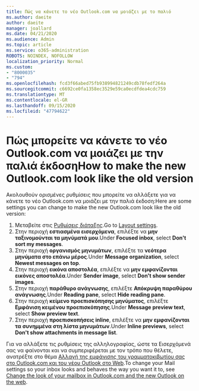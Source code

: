 ```yaml
---
title: Πώς να κάνετε το νέο Outlook.com να μοιάζει με το παλιό
ms.author: daeite
author: daeite
manager: joallard
ms.date: 04/21/2020
ms.audience: Admin
ms.topic: article
ms.service: o365-administration
ROBOTS: NOINDEX, NOFOLLOW
localization_priority: Normal
ms.custom:
- "8000035"
- "794"
ms.openlocfilehash: fcd3f66abed75fb938994821249cdb78fedf264a
ms.sourcegitcommit: c6692ce0fa1358ec3529e59ca0ecdfdea4cdc759
ms.translationtype: MT
ms.contentlocale: el-GR
ms.lasthandoff: 09/15/2020
ms.locfileid: "47794622"
---
```

# <a name="how-to-make-the-new-outlookcom-look-like-the-old-version"></a><span data-ttu-id="892ef-102">Πώς μπορείτε να κάνετε το νέο Outlook.com να μοιάζει με την παλιά έκδοση</span><span class="sxs-lookup"><span data-stu-id="892ef-102">How to make the new Outlook.com look like the old version</span></span>

<span data-ttu-id="892ef-103">Ακολουθούν ορισμένες ρυθμίσεις που μπορείτε να αλλάξετε για να κάνετε το νέο Outlook.com να μοιάζει με την παλιά έκδοση:</span><span class="sxs-lookup"><span data-stu-id="892ef-103">Here are some settings you can change to make the new Outlook.com look like the old version:</span></span>

1. <span data-ttu-id="892ef-104">Μεταβείτε στις [Ρυθμίσεις διάταξης](https://outlook.live.com/mail/options/mail/layout).</span><span class="sxs-lookup"><span data-stu-id="892ef-104">Go to [Layout settings](https://outlook.live.com/mail/options/mail/layout).</span></span>
1. <span data-ttu-id="892ef-105">Στην περιοχή **εστιασμένα εισερχόμενα**, επιλέξτε να **μην ταξινομούνται τα μηνύματά μου**.</span><span class="sxs-lookup"><span data-stu-id="892ef-105">Under **Focused inbox**, select **Don't sort my messages**.</span></span>
1. <span data-ttu-id="892ef-106">Στην περιοχή **οργανισμός μηνυμάτων**, επιλέξτε τα **νεότερα μηνύματα στο επάνω μέρος**.</span><span class="sxs-lookup"><span data-stu-id="892ef-106">Under **Message organization**, select **Newest messages on top**.</span></span>
1. <span data-ttu-id="892ef-107">Στην περιοχή **εικόνα αποστολέα**, επιλέξτε να **μην εμφανίζονται εικόνες αποστολέα**.</span><span class="sxs-lookup"><span data-stu-id="892ef-107">Under **Sender image**, select **Don't show sender images**.</span></span>
1. <span data-ttu-id="892ef-108">Στην περιοχή **παράθυρο ανάγνωσης**, επιλέξτε **Απόκρυψη παραθύρου ανάγνωσης**.</span><span class="sxs-lookup"><span data-stu-id="892ef-108">Under **Reading pane**, select **Hide reading pane**.</span></span>
1. <span data-ttu-id="892ef-109">Στην περιοχή **κείμενο προεπισκόπησης μηνύματος**, επιλέξτε **Εμφάνιση κειμένου προεπισκόπησης**.</span><span class="sxs-lookup"><span data-stu-id="892ef-109">Under **Message preview text**, select **Show preview text**.</span></span>
1. <span data-ttu-id="892ef-110">Στην περιοχή **προεπισκοπήσεις inline**, επιλέξτε να **μην εμφανίζονται τα συνημμένα στη λίστα μηνυμάτων**.</span><span class="sxs-lookup"><span data-stu-id="892ef-110">Under **Inline previews**, select **Don't show attachments in message list**.</span></span>

<span data-ttu-id="892ef-111">Για να αλλάξετε τις ρυθμίσεις της αλληλογραφίας, ώστε τα Εισερχόμενά σας να φαίνονται και να συμπεριφέρεται με τον τρόπο που θέλετε, ανατρέξτε στο θέμα [Αλλαγή της εμφάνισης του γραμματοκιβωτίου σας στο Outlook.com και του νέου Outlook στο Web](https://support.office.com/article/b41c2ecb-f23c-42b3-b7f8-659646d5e58c?wt.mc_id=Office_Outlook_com_Alchemy).</span><span class="sxs-lookup"><span data-stu-id="892ef-111">To change your Mail settings so your inbox looks and behaves the way you want it to, see [Change the look of your mailbox in Outlook.com and the new Outlook on the web](https://support.office.com/article/b41c2ecb-f23c-42b3-b7f8-659646d5e58c?wt.mc_id=Office_Outlook_com_Alchemy).</span></span>
